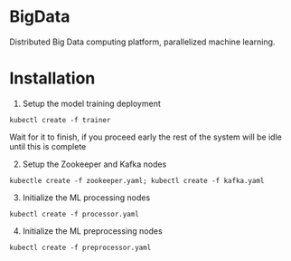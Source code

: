 # BigData
Distributed Big Data computing platform, parallelized machine learning. 

# Installation
1) Setup the model training deployment

```kubectl create -f trainer ```

Wait for it to finish, if you proceed early the rest of the system will be idle until this is complete

2) Setup the Zookeeper and Kafka nodes

```kubectle create -f zookeeper.yaml; kubectl create -f kafka.yaml```

3) Initialize the ML processing nodes 

```kubectl create -f processor.yaml```

4) Initialize the ML preprocessing nodes

```kubectl create -f preprocessor.yaml```

